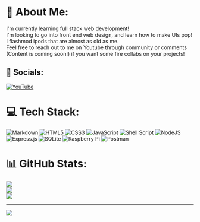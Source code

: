 # 🗿 About Me:
I'm currently learning full stack web development!<br>I'm looking to go into front end web design, and learn how to make UIs pop!<br>I flashmod ipods that are almost as old as me.<br>Feel free to reach out to me on Youtube through community or comments (Content is coming soon!) if you want some fire collabs on your projects!


## 🌃 Socials:
[![YouTube](https://img.shields.io/badge/YouTube-%23FF0000.svg?logo=YouTube&logoColor=white)](https://youtube.com/@TechnoMancerWinXP) 

# 💻 Tech Stack:
![Markdown](https://img.shields.io/badge/markdown-%23000000.svg?style=for-the-badge&logo=markdown&logoColor=white) ![HTML5](https://img.shields.io/badge/html5-%23E34F26.svg?style=for-the-badge&logo=html5&logoColor=white) ![CSS3](https://img.shields.io/badge/css3-%231572B6.svg?style=for-the-badge&logo=css3&logoColor=white) ![JavaScript](https://img.shields.io/badge/javascript-%23323330.svg?style=for-the-badge&logo=javascript&logoColor=%23F7DF1E) ![Shell Script](https://img.shields.io/badge/shell_script-%23121011.svg?style=for-the-badge&logo=gnu-bash&logoColor=white) ![NodeJS](https://img.shields.io/badge/node.js-6DA55F?style=for-the-badge&logo=node.js&logoColor=white) ![Express.js](https://img.shields.io/badge/express.js-%23404d59.svg?style=for-the-badge&logo=express&logoColor=%2361DAFB) ![SQLite](https://img.shields.io/badge/sqlite-%2307405e.svg?style=for-the-badge&logo=sqlite&logoColor=white) ![Raspberry Pi](https://img.shields.io/badge/-RaspberryPi-C51A4A?style=for-the-badge&logo=Raspberry-Pi) ![Postman](https://img.shields.io/badge/Postman-FF6C37?style=for-the-badge&logo=postman&logoColor=white)
# 📊 GitHub Stats:
![](https://github-readme-stats.vercel.app/api?username=poedude5229&theme=dark&hide_border=false&include_all_commits=false&count_private=false)<br/>
![](https://github-readme-streak-stats.herokuapp.com/?user=poedude5229&theme=dark&hide_border=false)<br/>
![](https://github-readme-stats.vercel.app/api/top-langs/?username=poedude5229&theme=dark&hide_border=false&include_all_commits=false&count_private=false&layout=compact)

---
[![](https://visitcount.itsvg.in/api?id=poedude5229&icon=0&color=0)](https://visitcount.itsvg.in)

